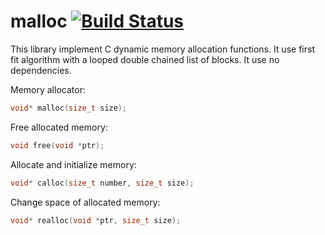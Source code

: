 malloc [![Build Status](https://travis-ci.com/yvan-sraka/malloc.svg?token=r9S39DVzZNKVuhr9yRC6&branch=master)](https://travis-ci.com/yvan-sraka/malloc)
======

This library implement C dynamic memory allocation functions.
It use first fit algorithm with a looped double chained list of blocks.
It use no dependencies.

Memory allocator:
``` C
void* malloc(size_t size);
```

Free allocated memory:
``` C
void free(void *ptr);
```

Allocate and initialize memory:
``` C
void* calloc(size_t number, size_t size);
```

Change space of allocated memory:
``` C
void* realloc(void *ptr, size_t size);
```
